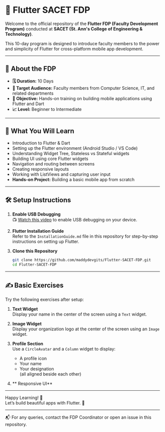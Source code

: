 # 🚀 Flutter SACET FDP

Welcome to the official repository of the **Flutter FDP (Faculty Development Program)** conducted at **SACET (St. Ann's College of Engineering & Technology)**.  

This 10-day program is designed to introduce faculty members to the power and simplicity of Flutter for cross-platform mobile app development.

---

## 📌 About the FDP

- **🗓️ Duration:** 10 Days  
- **🎯 Target Audience:** Faculty members from Computer Science, IT, and related departments  
- **🎯 Objective:** Hands-on training on building mobile applications using Flutter and Dart  
- **📈 Level:** Beginner to Intermediate  

---

## 🧠 What You Will Learn

- Introduction to Flutter & Dart  
- Setting up the Flutter environment (Android Studio / VS Code)  
- Understanding Widget Tree, Stateless vs Stateful widgets  
- Building UI using core Flutter widgets  
- Navigation and routing between screens  
- Creating responsive layouts  
- Working with ListViews and capturing user input  
- **Hands-on Project:** Building a basic mobile app from scratch  

---

## 🛠️ Setup Instructions

1. **Enable USB Debugging**  
   📺 [Watch this video](https://www.youtube.com/watch?v=Ucs34BkfPB0) to enable USB debugging on your device.

2. **Flutter Installation Guide**  
   Refer to the `InstallationGuide.md` file in this repository for step-by-step instructions on setting up Flutter.

3. **Clone this Repository**  
   ```bash
   git clone https://github.com/maddydevgits/Flutter-SACET-FDP.git
   cd Flutter-SACET-FDP
   ```

---

## ✍️ Basic Exercises

Try the following exercises after setup:

1. **Text Widget**  
   Display your name in the center of the screen using a `Text` widget.

2. **Image Widget**  
   Display your organization logo at the center of the screen using an `Image` widget.

3. **Profile Section**  
   Use a `CircleAvatar` and a `Column` widget to display:
   - A profile icon  
   - Your name  
   - Your designation  
   (all aligned beside each other)
4. ** Responsive UI**
   
---

Happy Learning! 🎉  
Let’s build beautiful apps with Flutter. 💙

---  
📬 For any queries, contact the FDP Coordinator or open an issue in this repository.
